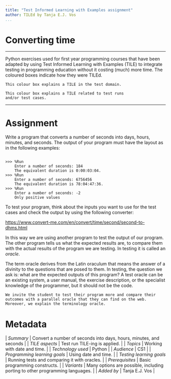 ```yaml
---
title: "Test Informed Learning with Examples assignment"
author: TILEd by Tanja E.J. Vos
...
```


# Converting time



------------------------------------------------------------------------

Python exercises used for first year programming courses that
have been adapted by using Test Informed Learning with Examples (TILE)
to integrate testing in programming education without it costing (much)
more time. The coloured boxes indicate how they were TILEd.

```testdomaintile
This colour box explains a TILE in the test domain.
```

```testruntile
This colour box explains a TILE related to test runs 
and/or test cases.
```
------------------------------------------------------------------------

# Assignment

Write a program that converts a number of seconds into days, hours,
minutes, and seconds. The output of your program must have the
layout as in the following examples:

```small

>>> %Run 
    Enter a number of seconds: 184
    The equivalent duration is 0:00:03:04.
>>> %Run 
    Enter a number of seconds: 6756456
    The equivalent duration is 78:04:47:36.
>>> %Run 
    Enter a number of seconds: -2
    Only positive values
```

To test your program, think about the inputs you want to use for the
test cases and check the output by using the following converter:

<https://www.convert-me.com/en/convert/time/second/second-to-dhms.html>

In this way we are using another program to test the output of our
program. The other program tells us what the expected results are,
to compare them with the actual results of the program we are
testing. In testing it is called an *oracle*.

The term oracle derives from the Latin oraculum that means the
answer of a divinity to the questions that are posed to them. In
testing, the question we ask is: what are the expected outputs of
this program? A test oracle can be an existing system, a user
manual, the exercise description, or the specialist knowledge of the
programmer, but it should not be the code.

```testruntile
We invite the student to test their program more and compare their
outcomes with a parallel oracle that they can find on the web.
Moreover, we explain the terminology oracle.
```


# Metadata

| *Summary*                     | Convert a number of seconds into days, hours,
minutes, and seconds |
| *TILE aspects*                | Test run TILE-ing is applied. |
| *Topics*                      | Working with date and time. |
| *Technology used*             | Python |
| *Audience*                    | CS1 |
| *Programming learning goals*  | Using date and time. |
| *Testing learning goals*      | Running tests and comparing it with oracles. |
| *Prerequisites*               | Basic programming constructs. |
| *Variants*                    | Many options are possible, including porting to other programming languages. | 
| *Added by*                    | Tanja E.J. Vos |   

